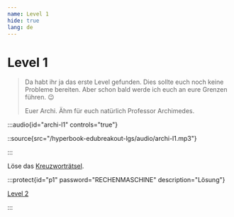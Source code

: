 ```yaml
---
name: Level 1
hide: true
lang: de
---
```


# Level 1

> Da habt ihr ja das erste Level gefunden. Dies sollte euch noch keine Probleme bereiten. Aber schon bald werde ich euch an eure Grenzen führen. 😉
>
> Euer Archi. Ähm für euch natürlich Professor Archimedes.

:::audio{id="archi-l1" controls="true"}

::source{src="/hyperbook-edubreakout-lgs/audio/archi-l1.mp3"}

:::

Löse das [Kreuzworträtsel](https://puzzel.org/de/crossword/play?p=-NXlIz3wkTWgk49YMXVq).

:::protect{id="p1" password="RECHENMASCHINE" description="Lösung"}

[Level 2](/nmcxvnwiejw-l2)

:::
